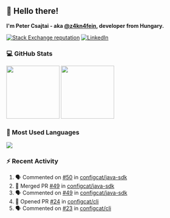 ## 👋 Hello there!

**I'm Peter Csajtai - aka [@z4kn4fein](https://github.com/z4kn4fein), developer from Hungary.**

[![Stack Exchange reputation](https://img.shields.io/stackexchange/stackoverflow/r/8700582?color=orange&label=reputation&logo=stackoverflow&style=for-the-badge)](https://stackoverflow.com/users/8700582)
[![LinkedIn](https://img.shields.io/badge/linkedin-%230077B5.svg?style=for-the-badge&logo=linkedin&logoColor=white)](https://www.linkedin.com/in/csajtai-p%C3%A9ter-45395341/)

### 💻 GitHub Stats

<div>
  <img height="140px" src="https://github-readme-stats-pcsajtai.vercel.app/api?username=z4kn4fein&show_icons=true&hide_border=true&count_private=true&custom_title=Stats&theme=dracula&line_height=24&hide_title=true">
  <img height="140px" src="https://streak-stats.demolab.com?user=z4kn4fein&theme=dracula&hide_border=true">
  
</div>

### :toolbox: Most Used Languages

<img src="https://github-readme-stats-pcsajtai.vercel.app/api/top-langs/?username=z4kn4fein&theme=dracula&hide_border=true&layout=compact&langs_count=8&hide_title=true">

### :zap: Recent Activity

<!--START_SECTION:activity-->
1. 🗣 Commented on [#50](https://github.com/configcat/java-sdk/issues/50#issuecomment-2125245502) in [configcat/java-sdk](https://github.com/configcat/java-sdk)
2. 🎉 Merged PR [#49](https://github.com/configcat/java-sdk/pull/49) in [configcat/java-sdk](https://github.com/configcat/java-sdk)
3. 🗣 Commented on [#49](https://github.com/configcat/java-sdk/pull/49#issuecomment-2125213873) in [configcat/java-sdk](https://github.com/configcat/java-sdk)
4. 💪 Opened PR [#24](https://github.com/configcat/cli/pull/24) in [configcat/cli](https://github.com/configcat/cli)
5. 🗣 Commented on [#23](https://github.com/configcat/cli/pull/23#issuecomment-2117100837) in [configcat/cli](https://github.com/configcat/cli)
<!--END_SECTION:activity-->
